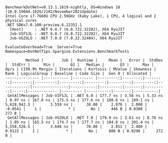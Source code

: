 
    BenchmarkDotNet=v0.13.1.1819-nightly, OS=Windows 10 (10.0.19044.1826/21H2/November2021Update)
    Intel Core i7-7660U CPU 2.50GHz (Kaby Lake), 1 CPU, 4 logical and 2 physical cores
    .NET SDK=7.0.100-preview.6.22352.1
      [Host]     : .NET 6.0.7 (6.0.722.32202), X64 RyuJIT
      Job-VIFSJL : .NET 6.0.7 (6.0.722.32202), X64 RyuJIT
      Job-VGZOLO : .NET 7.0.0 (7.0.22.32404), X64 RyuJIT

    EvaluateOverhead=True  Server=True  Namespace=DotNetTips.Spargine.Extensions.BenchmarkTests  

             Method |        Job |  Runtime |     Mean |   Error |  StdDev |  StdErr |      Min |       Q1 |   Median |       Q3 |      Max |        Op/s | CI99.9% Margin | Iterations | Kurtosis | MValue | Skewness | Rank | LogicalGroup | Baseline | Code Size |  Gen 0 | Allocated |
    --------------- |----------- |--------- |---------:|--------:|--------:|--------:|---------:|---------:|---------:|---------:|---------:|------------:|---------------:|-----------:|---------:|-------:|---------:|-----:|------------- |--------- |----------:|-------:|----------:|
     GetAllMessages | Job-VIFSJL | .NET 6.0 | 177.7 ns | 3.56 ns | 5.33 ns | 0.97 ns | 167.0 ns | 175.5 ns | 177.6 ns | 180.6 ns | 189.1 ns | 5,628,942.3 |       3.559 ns |      30.00 |    2.876 |  2.000 |  -0.0541 |    1 |            * |       No |     446 B | 0.0300 |     272 B |
     GetAllMessages | Job-VGZOLO | .NET 7.0 | 179.9 ns | 3.61 ns | 8.78 ns | 1.05 ns | 165.5 ns | 174.7 ns | 177.7 ns | 184.8 ns | 201.4 ns | 5,558,526.5 |       3.608 ns |      70.00 |    2.851 |  2.400 |   0.9122 |    1 |            * |       No |     800 B | 0.0296 |     272 B |
